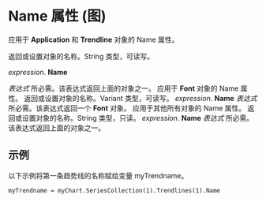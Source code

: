 
# Name 属性 (图)

应用于  **Application** 和 **Trendline** 对象的 Name 属性。

返回或设置对象的名称。String 类型，可读写。

 _expression_. **Name**

 _表达式_ 所必需。该表达式返回上面的对象之一。
应用于  **Font** 对象的 Name 属性。
返回或设置对象的名称。Variant 类型，可读写。
 _expression_. **Name**
 _表达式_ 所必需。该表达式返回一个 **Font** 对象。
应用于其他所有对象的 Name 属性。
返回或设置对象的名称。String 类型，只读。
 _expression_. **Name**
 _表达式_ 所必需。该表达式返回上面的对象之一。

## 示例

以下示例将第一条趋势线的名称赋给变量 myTrendname。


```
myTrendname = myChart.SeriesCollection(1).Trendlines(1).Name
```

